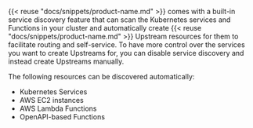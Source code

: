 {{< reuse "docs/snippets/product-name.md" >}} comes with a built-in service discovery feature that can scan the Kubernetes services and Functions in your cluster and automatically create {{< reuse "docs/snippets/product-name.md" >}} Upstream resources for them to facilitate routing and self-service. To have more control over the services you want to create Upstreams for, you can disable service discovery and instead create Upstreams manually. 

The following resources can be discovered automatically:

* Kubernetes Services
* AWS EC2 instances
* AWS Lambda Functions
* OpenAPI-based Functions
